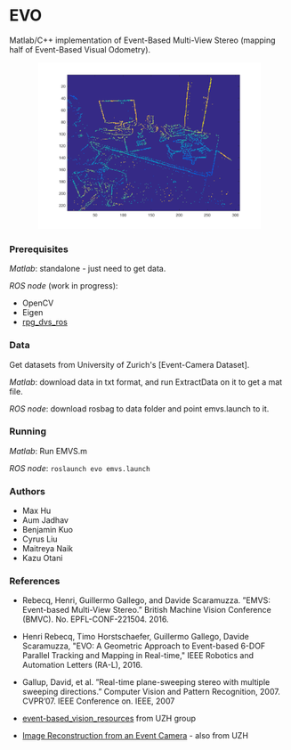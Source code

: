 # EVO

Matlab/C++ implementation of Event-Based Multi-View Stereo (mapping half of Event-Based Visual Odometry). 

<center>
<img src="doc/results/office_depth_map_kf1.png" width="400"/>
</center>

### Prerequisites

_Matlab_: standalone - just need to get data.

_ROS node_ (work in progress):

* OpenCV
* Eigen
* [rpg_dvs_ros](https://github.com/uzh-rpg/rpg_dvs_ros)

### Data

Get datasets from University of Zurich's [Event-Camera Dataset].

_Matlab_: download data in txt format, and run ExtractData on it to get a mat file.

_ROS node_: download rosbag to data folder and point emvs.launch to it.

### Running

_Matlab_: Run EMVS.m

_ROS node_: `roslaunch evo emvs.launch`

### Authors

* Max Hu
* Aum Jadhav
* Benjamin Kuo
* Cyrus Liu
* Maitreya Naik
* Kazu Otani

### References

* Rebecq, Henri, Guillermo Gallego, and Davide Scaramuzza. ”EMVS: Event-based Multi-View Stereo.” British Machine Vision Conference (BMVC). No. EPFL-CONF-221504. 2016.

* Henri Rebecq, Timo Horstschaefer, Guillermo Gallego, Davide Scaramuzza, "EVO: A Geometric Approach to Event-based 6-DOF Parallel Tracking and Mapping in Real-time," IEEE Robotics and Automation Letters (RA-L), 2016.

* Gallup, David, et al. ”Real-time plane-sweeping stereo with multiple sweeping directions.” Computer Vision and Pattern Recognition, 2007. CVPR’07. IEEE Conference on. IEEE, 2007

* [event-based_vision_resources](https://github.com/uzh-rpg/event-based_vision_resources) from UZH group
* [Image Reconstruction from an Event Camera](https://github.com/uzh-rpg/rpg_image_reconstruction_from_events) - also from UZH
